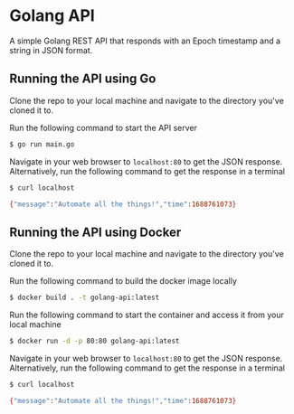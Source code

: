 # Golang API 
A simple Golang REST API that responds with an Epoch timestamp and a string in JSON format.

## Running the API using Go

Clone the repo to your local machine and navigate to the directory you've cloned it to.

Run the following command to start the API server 
```bash
$ go run main.go
``` 

Navigate in your web browser to `localhost:80` to get the JSON response. Alternatively, run the following command to get the response in a terminal

```bash
$ curl localhost                  

{"message":"Automate all the things!","time":1688761073}
```

## Running the API using Docker

Clone the repo to your local machine and navigate to the directory you've cloned it to.

Run the following command to build the docker image locally

```bash
$ docker build . -t golang-api:latest
```

Run the following command to start the container and access it from your local machine

```bash
$ docker run -d -p 80:80 golang-api:latest
```

Navigate in your web browser to `localhost:80` to get the JSON response. Alternatively, run the following command to get the response in a terminal

```bash
$ curl localhost                  

{"message":"Automate all the things!","time":1688761073}
```